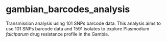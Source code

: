 # gambian_barcodes_analysis
Transmission analysis using 101 SNPs barcode data. This analysis aims to use 101 SNPs barcode data and 1591 isolates to explore Plasmodium *falciparum* drug resistance profile in the Gambia.
